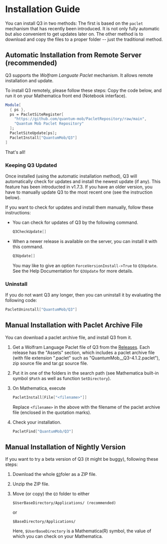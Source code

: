 # Installation Guide

You can install Q3 in two methods: The first is based on the `paclet` mechanism that has recently been introduced. It is not only fully automatic but also convenient to get updates later on. The other method is to download and copy the files to a proper folder -- just the traditional method.

## Automatic Installation from Remote Server (recommended)

Q3 supports the *Wolfram Languate Paclet* mechanism. It allows remote installation and update.

To install Q3 remotely, please follow these steps:
Copy the code below, and run it on your Mathematica front end (Notebook interface).
```Mathematica
Module[
  { ps },
  ps = PacletSiteRegister[
    "https://github.com/quantum-mob/PacletRepository/raw/main",
    "Quantum Mob Paclet Repository"
  ];
  PacletSiteUpdate[ps];
  PacletInstall["QuantumMob/Q3"]
]
```
That's all!


### Keeping Q3 Updated

Once installed (using the automatic installation method), Q3 will automatically check for updates and install the newest update (if any). This feature has been introducted in v1.7.3. If you have an older version, you have to manually update Q3 to the most recent one (see the instruction below).

If you want to check for updates and install them manually, follow these instructions:

- You can check for updates of Q3 by the following command.
  ```Mathematica
  Q3CheckUpdate[]
  ```

- When a newer release is available on the server, you can install it with this command.
  ```Mathematica
  Q3Update[]
  ```  
  You may like to give an option `ForceVersionInstall->True` to `Q3Update`. See the Help Documentation for `Q3Update` for more details.

### Uninstall

If you do not want Q3 any longer, then you can uninstall it by evaluating the following code:

```Mathematica
PacletUninstall["QuantumMob/Q3"]
```

## Manual Installation with Paclet Archive File

You can download a paclet archive file, and install Q3 from it.

1. Get a Wolfram Language Paclet file of Q3 from the [Releases](https://github.com/quantum-mob/Q3/releases). Each release has the "Assets" section, which includes a paclet archive file (with file extension ".paclet" such as "QuantumMob__Q3-4.1.2.paclet"), zip source file and tar.gz source file.

2. Put it in one of the folders in the search path (see Mathematica built-in symbol `$Path` as well as function `SetDirectory`).

3. On Mathematica, execute
    ```Mathematica
    PacletInstall[File["<filename>"]]
    ```
    Replace `<filename>` in the above with the filename of the paclet archive file (enclosed in the quotation marks).

4. Check your installation.
    ```Mathematica
    PacletFind["QuantumMob/Q3"]
    ```

## Manual Installation of Nightly Version

If you want to try a beta version of Q3 (it might be buggy), following these steps:

1. Download the whole [`Q3`](https://github.com/quantum-mob/Q3/tree/main/Q3)foler as a ZIP file.

2. Unzip the ZIP file.

3. Move (or copy) the `Q3` folder to either

   ```
   $UserBaseDirectory/Applications/ (recommended)
   ```

   or
   
   ```
   $BaseDirectory/Applications/
   ```

   Here, `$UserBaseDirectory` is a Mathematica(R) symbol, the value of which you can check on your Mathematica.
